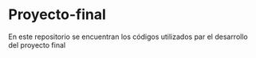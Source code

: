 # Proyecto-final
En este repositorio se encuentran los códigos utilizados par el desarrollo del proyecto final
